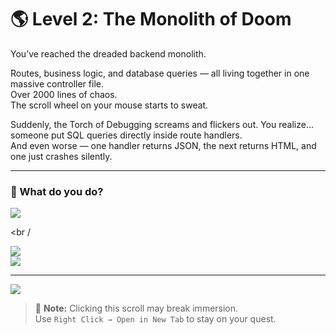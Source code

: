 # 🌎 Level 2: The Monolith of Doom

You’ve reached the dreaded backend monolith.

Routes, business logic, and database queries — all living together in one massive controller file.  
Over 2000 lines of chaos.  
The scroll wheel on your mouse starts to sweat.

Suddenly, the Torch of Debugging screams and flickers out.
You realize… someone put SQL queries directly inside route handlers.  
And even worse — one handler returns JSON, the next returns HTML, and one just crashes silently.

---

### 💭 What do you do?

<a href="../the-cavern-of-cryptic-names/level-3.md">
  <img src="https://img.shields.io/badge/Refactor%20the%20controller%20into%20separate%20services%20and%20repositories-orange?style=for-the-badge"/>
</a>

<br /

<a href="./level-2-error-1.md">
  <img src="https://img.shields.io/badge/Comment%20everything%20out%20and%20ask%20the%20Lord%20of%20Deadlines%20for%20clarification-orange?style=for-the-badge"/>
</a>

<br />

<a href="./level-2-error-2.md">
  <img src="https://img.shields.io/badge/Add%20a%20new%20route%20called%20%2Fpanic%20that%20returns%20500-orange?style=for-the-badge"/>
</a>

---

<a href="../../glossary.md">
  <img src="https://img.shields.io/badge/Open%20DevLore%20Glossary-5dade2?style=for-the-badge"/>
</a>

> 🧙 **Note:** Clicking this scroll may break immersion.  
> Use `Right Click → Open in New Tab` to stay on your quest.
